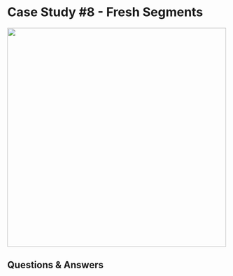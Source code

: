 # Case Study #8 - Fresh Segments

<img src="https://8weeksqlchallenge.com/images/case-study-designs/8.png" width="500" height="500">

## Questions & Answers

